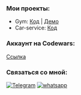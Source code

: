 ### Мои проекты:

- Gym: [Код](https://github.com/Bilal-1309/GYM-Project) | [Демо](https://dashboard.heroku.com/apps/deploy-mern-gym)
- Car-service: [Код](https://github.com/Bilal-1309/CarServices-Project) 

### Аккаунт на Codewars:

[Ссылка](https://www.codewars.com/users/Bilal-1309)

### Связаться со мной:

[![Telegram](https://img.shields.io/badge/Telegram-111111?style=for-the-badge&logo=telegram)](https://t.me/Bilal_1309)
[![whatsapp](https://img.shields.io/badge/WhatsApp-111111?style=for-the-badge&logo=whatsapp)](https://wa.me/79640695179)

